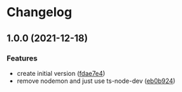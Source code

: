 # Changelog

## 1.0.0 (2021-12-18)


### Features

* create initial version ([fdae7e4](https://www.github.com/AlbertHernandez/typescript-library-skeleton/commit/fdae7e4c3e1a858b1fd1e1e692abb08c85d5ae1a))
* remove nodemon and just use ts-node-dev ([eb0b924](https://www.github.com/AlbertHernandez/typescript-library-skeleton/commit/eb0b924e3062be369fe1a3e873e8f714de930df4))
